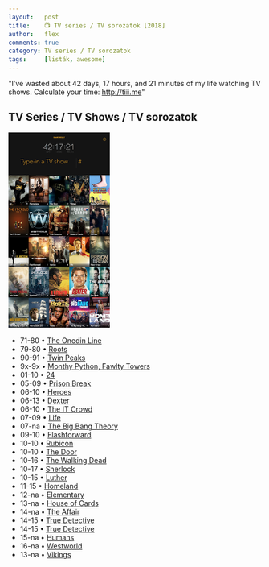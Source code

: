 ```yaml
---
layout:   post
title:    📺 TV series / TV sorozatok [2018]
author:   flex
comments: true
category: TV series / TV sorozatok
tags:     [listák, awesome]
---
```


"I’ve wasted about 42 days, 17 hours, and 21 minutes of my life watching TV shows. Calculate your time: http://tiii.me"

<!-- break -->

<h2>TV Series / TV Shows / TV sorozatok</h2>

<div class="rightbox" style="width: 40%;"><img class="shadow" src="images/html/TVshows_(2018-01-21).png/" alt="" title=""></div>

- 71-80&nbsp;•&nbsp;<a href="https://en.wikipedia.org/wiki/The_Onedin_Line">The Onedin Line</a>
- 79-80&nbsp;•&nbsp;<a href="https://en.wikipedia.org/wiki/Roots_(1977_miniseries)">Roots</a> 
- 90-91&nbsp;•&nbsp;<a href="https://en.wikipedia.org/wiki/Twin_Peaks">Twin Peaks</a> 
- 9x-9x&nbsp;•&nbsp;<a href="https://en.wikipedia.org/wiki/Monty_Python">Monthy Python, Fawlty Towers</a>
- 01-10&nbsp;•&nbsp;<a href="https://en.wikipedia.org/wiki/24_(TV_series)">24</a>
- 05-09&nbsp;•&nbsp;<a href="https://en.wikipedia.org/wiki/Prison_Break">Prison Break</a> 
- 06-10&nbsp;•&nbsp;<a href="https://en.wikipedia.org/wiki/Heroes_(TV_series)">Heroes</a>
- 06-13&nbsp;•&nbsp;<a href="https://en.wikipedia.org/wiki/Dexter_(TV_series)">Dexter</a>
- 06-10&nbsp;•&nbsp;<a href="https://en.wikipedia.org/wiki/The_IT_Crowd">The IT Crowd</a>
- 07-09&nbsp;•&nbsp;<a href="https://en.wikipedia.org/wiki/Life_(NBC_TV_series)">Life</a> 
- 07-na&nbsp;•&nbsp;<a href="https://en.wikipedia.org/wiki/The_Big_Bang_Theory">The Big Bang Theory</a>
- 09-10&nbsp;•&nbsp;<a href="https://en.wikipedia.org/wiki/FlashForward">Flashforward</a>
- 10-10&nbsp;•&nbsp;<a href="https://en.wikipedia.org/wiki/Rubicon_(TV_series)">Rubicon</a> 
- 10-10&nbsp;•&nbsp;<a href="https://en.wikipedia.org/wiki/The_Door_(TV_series)">The Door<a> 
- 10-16&nbsp;•&nbsp;<a href="https://en.wikipedia.org/wiki/The_Walking_Dead_(TV_series)">The Walking Dead</a> 
- 10-17&nbsp;•&nbsp;<a href="https://en.wikipedia.org/wiki/Sherlock_(TV_series)">Sherlock</a> 
- 10-15&nbsp;•&nbsp;<a href="https://en.wikipedia.org/wiki/Luther_(TV_series)">Luther</a>
- 11-15&nbsp;•&nbsp;<a href="https://en.wikipedia.org/wiki/Homeland_(TV_series)">Homeland</a> 
- 12-na&nbsp;•&nbsp;<a href="https://en.wikipedia.org/wiki/Elementary_(TV_series)">Elementary</a>
- 13-na&nbsp;•&nbsp;<a href="https://en.wikipedia.org/wiki/House_of_Cards_(U.S._TV_series)">House of Cards</a>
- 14-na&nbsp;•&nbsp;<a href="https://en.wikipedia.org/wiki/The_Affair_(TV_series)">The Affair</a> 
- 14-15&nbsp;•&nbsp;<a href="https://en.wikipedia.org/wiki/True_Detective">True Detective</a>
- 14-15&nbsp;•&nbsp;<a href="https://en.wikipedia.org/wiki/True_Detective">True Detective</a>
- 15-na&nbsp;•&nbsp;<a href="https://en.wikipedia.org/wiki/Humans_(TV_series)">Humans</a> 
- 16-na&nbsp;•&nbsp;<a href="https://en.wikipedia.org/wiki/Westworld_(TV_series)">Westworld</a>
- 13-na&nbsp;•&nbsp;<a href="https://en.wikipedia.org/wiki/Vikings_(TV_series)">Vikings</a>